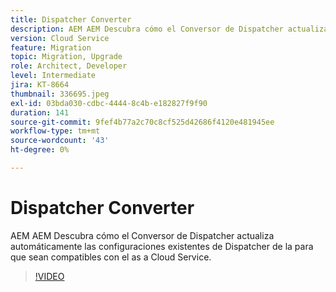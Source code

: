 ```yaml
---
title: Dispatcher Converter
description: AEM AEM Descubra cómo el Conversor de Dispatcher actualiza automáticamente las configuraciones existentes de Dispatcher de la para que sean compatibles con el as a Cloud Service.
version: Cloud Service
feature: Migration
topic: Migration, Upgrade
role: Architect, Developer
level: Intermediate
jira: KT-8664
thumbnail: 336695.jpeg
exl-id: 03bda030-cdbc-4444-8c4b-e182827f9f90
duration: 141
source-git-commit: 9fef4b77a2c70c8cf525d42686f4120e481945ee
workflow-type: tm+mt
source-wordcount: '43'
ht-degree: 0%

---
```


# Dispatcher Converter

AEM AEM Descubra cómo el Conversor de Dispatcher actualiza automáticamente las configuraciones existentes de Dispatcher de la para que sean compatibles con el as a Cloud Service.

>[!VIDEO](https://video.tv.adobe.com/v/336695?quality=12&learn=on)
